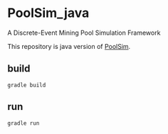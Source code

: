 # PoolSim_java
A Discrete-Event Mining Pool Simulation Framework

This repository is java version of [PoolSim](https://github.com/samwerner/PoolSim).

## build
```
gradle build
```

## run
```
gradle run
```
